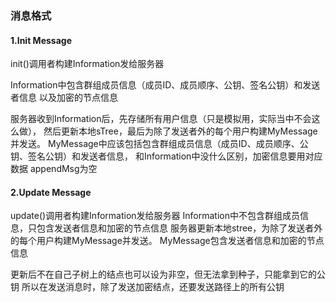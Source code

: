 ### 消息格式
#### 1.Init Message
init()调用者构建Information发给服务器

Information中包含群组成员信息（成员ID、成员顺序、公钥、签名公钥）和发送者信息
以及加密的节点信息

服务器收到Information后，先存储所有用户信息（只是模拟用，实际当中不会这么做），
然后更新本地sTree，最后为除了发送者外的每个用户构建MyMessage并发送。
MyMessage中应该包括包含群组成员信息（成员ID、成员顺序、公钥、签名公钥）和发送者信息，
和Information中没什么区别，加密信息要用对应数据
appendMsg为空

#### 2.Update Message
update()调用者构建Information发给服务器
Information中不包含群组成员信息，只包含发送者信息和加密的节点信息
服务器更新本地stree，为除了发送者外的每个用户构建MyMessage并发送。
MyMessage包含发送者信息和加密的节点信息

更新后不在自己子树上的结点也可以设为非空，但无法拿到种子，只能拿到它的公钥
所以在发送消息时，除了发送加密结点，还要发送路径上的所有公钥